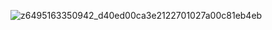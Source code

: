 ![z6495163350942_d40ed00ca3e2122701027a00c81eb4eb](https://github.com/user-attachments/assets/a9ff00b2-25b8-4b6a-acd7-ed5715bdb6c2)
